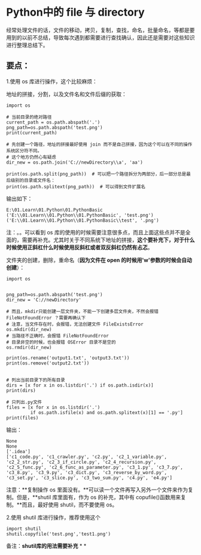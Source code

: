 
# Python中的 file 与 directory

经常处理文件的话，文件的移动，拷贝，复制，查找，命名，批量命名，等都是要用到的以前不总结，导致每次遇到都需要进行查找确认，因此还是需要对这些知识进行整理总结下。


## 要点：


1.使用 os 库进行操作，这个比较麻烦：

地址的拼接，分割，以及文件名和文件后缀的获取：


    import os

    # 当前目录的绝对路径
    current_path = os.path.abspath('.')
    png_path=os.path.abspath('test.png')
    print(current_path)

    # 先创建一个路径，地址的拼接最好使用 join 而不是自己拼接，因为这个可以在不同的操作系统区分符不同。
    # 这个地方仍然心有疑虑
    dir_new = os.path.join('C://newDirectory\\a', 'aa')

    print(os.path.split(png_path))  # 可以把一个路径拆分为两部分，后一部分总是最后级别的目录或文件名：
    print(os.path.splitext(png_path))  # 可以得到文件扩展名


输出如下：


    E:\01.Learn\01.Python\01.PythonBasic
    ('E:\\01.Learn\\01.Python\\01.PythonBasic', 'test.png')
    ('E:\\01.Learn\\01.Python\\01.PythonBasic\\test', '.png')


注：。。可以看到 os 库的使用的时候需要注意很多点，而且上面这些点并不是全面的，需要再补充。尤其时关于不同系统下地址的拼接，**这个要补充下，对于什么时候使用正斜杠什么时候使用反斜杠或者双反斜杠仍然有忐忑**。

文件夹的创建，删除，重命名（**因为文件在 open 的时候用'w'参数的时候会自动创建**）：


    import os


    png_path=os.path.abspath('test.png')
    dir_new = 'C://newDirectory'

    # 而且，mkdir只能创建一层文件夹，不能一下创建多层文件夹，不然会报错 FileNotFoundError ？需要再确认下
    # 注意，当文件存在时，会报错，无法创建文件 FileExistsError
    os.mkdir(dir_new)
    # 当路径不正确时，会报错 FileNotFoundError
    # 目录非空的时候，也会报错 OSError 目录不是空的
    os.rmdir(dir_new)

    print(os.rename('output1.txt', 'output3.txt'))
    print(os.remove('output2.txt'))


    # 列出当前目录下的所有目录
    dirs = [x for x in os.listdir('.') if os.path.isdir(x)]
    print(dirs)

    # 只列出.py文件
    files = [x for x in os.listdir('.')
             if os.path.isfile(x) and os.path.splitext(x)[1] == '.py']
    print(files)


输出：


    None
    None
    ['.idea']
    ['c1_code.py', 'c1_crawler.py', 'c2.py', 'c2_1_variable.py', 'c2_2_str.py', 'c2_3_if_circle.py', 'c2_4_recursion.py', 'c2_5_func.py', 'c2_6_func_as_parameter.py', 'c3_1.py', 'c3_7.py', 'c3_8.py', 'c3_9.py', 'c3_dict.py', 'c3_reverse_by_word.py', 'c3_set.py', 'c3_slice.py', 'c3_two_sum.py', 'c4.py', 'e4.py']


注意：**复制操作 os 里面没有。**可以读一个文件再写入另外一个文件来作为复制。但是，**shutil 库里面有，作为 os 的补充，其中有 copufile()函数用来复制。**而且，最好使用 shutil，而不要使用 os。

2.使用 shutil 库进行操作，推荐使用这个


    import shutil
    shutil.copyfile('test.png','test1.png')


备注：**shutil库的用法需要补充**
*
*
